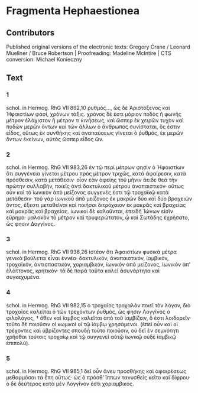 # Fragmenta Hephaestionea  

## Contributors  
Published original versions of the electronic texts: Gregory Crane / Leonard Muellner / Bruce Robertson | Proofreading: Madeline McIntire | CTS conversion: Michael Konieczny  

## Text  
### 1  
schol. in Hermog. RhG VII 892,10 ῥυθμὸς..., ὡς δὲ Ἀριστόξενος καὶ Ἡφαιστίων φασί, χρόνων τάξις. χρόνος δέ ἐστι μόριον ποδὸς ἢ φωνῆς μέτρον ἐλάχιστον ἢ μέτρον τι κινήσεως, καὶ ὥσπερ ἐκ χειρῶν τυχὸν καὶ ποδῶν μερῶν ὄντων καὶ τῶν ἄλλων ὁ ἄνθρωπος συνίσταται, ὅς ἐστιν εἶδος, οὕτως ἐκ συνθήκης καὶ ἀναπαύσεως γίνεται ὁ ῥυθμός, ἐκ μερῶν ὄντων ἐκείνων, αὐτὸς ὥσπερ εἶδος ὥν.  
### 2  
schol. in Hermog. RhG VII 983,26 ἐν τῷ περὶ μέτρων φησὶν ὁ Ἡφαιστίων ὅτι συγγένεια γίνεται μέτρου πρὸς μέτρον τριχῶς, κατὰ ἀφαίρεσιν, κατὰ πρόσθεσιν, κατὰ μετάθεσιν· οἷον ἐὰν ἀφείης τοῦ μῆνιν ἄειδε θεά τὴν πρώτην συλλαβήν, ποιεῖς ἀντὶ δακτυλικοῦ μέτρου ἀναπαιστικόν· οὕτως οὖν καὶ τὸ ἰωνικὸν ἀπὸ μείζονος συγγενές ἐστι τῷ τροχαϊκῷ κατὰ μετάθεσιν· τοῦ γὰρ ἰωνικοῦ ἀπὸ μείζονος ἐκ μακρῶν δύο καὶ δύο βραχειῶν ὄντος, ἔξεστι μεταθεῖναι καὶ ποιῆσαι διτρόχαιον ἐκ μακρᾶς καὶ βραχείας καὶ μακρὰς καὶ βραχείας. ἰωνικοὶ δὲ καλοῦνται, ἐπειδὴ Ἰώνων εἰσὶν εὕρημα· μαλακὸν τὸ μέτρον καὶ τρυφερώτατον, ᾧ καὶ Σωτάδης ἐχρήσατο, ὥς φησιν Δογγῖνος.  
### 3  
schol. in Hermog. RhG VII 936,26 ἰστέον ὅτι Ἀφαιστίων φυσικὰ μέτρα γενικὰ βούλεται εἶναι ἐννέα· δακτυλικόν, ἀναπαιστικόν, ἰαμβικόν, τροχαϊκόν, ἀντισπαστικόν, χοριαμβικόν, ἰωνικὸν ἀπὸ μείζονος, ἰωνικὸν ἀπʼ ἐλάττονος, κρητικόν· τὰ δὲ παρὰ ταῦτα καλεῖ ἀσυνάρτητα καὶ συγκεχυμένα.  
### 4  
schol. in Hermog. RhG VII 982,15 ὁ τροχαῖος τροχαλὸν ποιεῖ τὸν λόγον, διὸ τροχαῖος καλεῖται ὁ τῶν τρεχόντων ῥυθμός, ὥς φησιν Λογγῖνος ὁ φιλολόγος, † ὅθεν καὶ ἴαμβος καλεῖται ἀπὸ τοῦ ἰαμβίζειν, ὅ ἐστι λοιδορεῖν· τοῦτο δὲ ποιοῦσιν οἱ κωμικοὶ οἱ τῷ ἰάμβῳ χρησάμενοι. (ἐπεὶ οὖν καὶ οἱ τρέχοντες καὶ ὑβρίζοντες σπουδῇ τοῦτο ποιοῦσιν, οὐ δεῖ ἐν σεμνότητι χρῆσθαι τούτοις τροχαίῳ καὶ τῷ συγγενεῖ αὐτῷ ἰωνικῷ οὐδὲ ἰαμβικῷ ἐπιπολύ).  
### 5  
schol. in Hermog. RhG VII 985,1 δεῖ οὖν ἄνευ προσθήκης καὶ ἀφαιρέσεως μεθαρμόσαι τὰ ἔπη οὕτως· ὡς ὁ πρόσθʼ ἵππων τανυσθεὶς κεῖτο καὶ δίφρου· ὁ δὲ δεύτερος κατὰ μὲν Λογγῖνόν ἐστι χοριαμβικός.  
